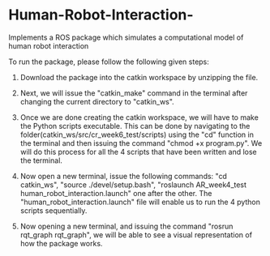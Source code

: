 # Human-Robot-Interaction-
Implements a ROS package which simulates a computational model of human robot interaction

To run the package, please follow the following given steps:
1) Download the package into the catkin workspace by unzipping the file.

2) Next, we will issue the "catkin_make" command in the terminal after changing the current directory to "catkin_ws".

3) Once we are done creating the catkin workspace, we will have to make the Python scripts executable. This can be done by navigating to the     folder(catkin_ws/src/cr_week6_test/scripts) using the "cd" function in the terminal and then issuing the command "chmod +x program.py". We will do this process for all the 4 scripts that have been written and lose the terminal.

4) Now open a new terminal, issue the following commands: "cd catkin_ws", "source ./devel/setup.bash", "roslaunch AR_week4_test human_robot_interaction.launch" one after the other. The "human_robot_interaction.launch" file will enable us to run the 4 python scripts sequentially.

5) Now opening a new terminal, and issuing the command "rosrun rqt_graph rqt_graph", we will be able to see a visual representation of how the package works.
